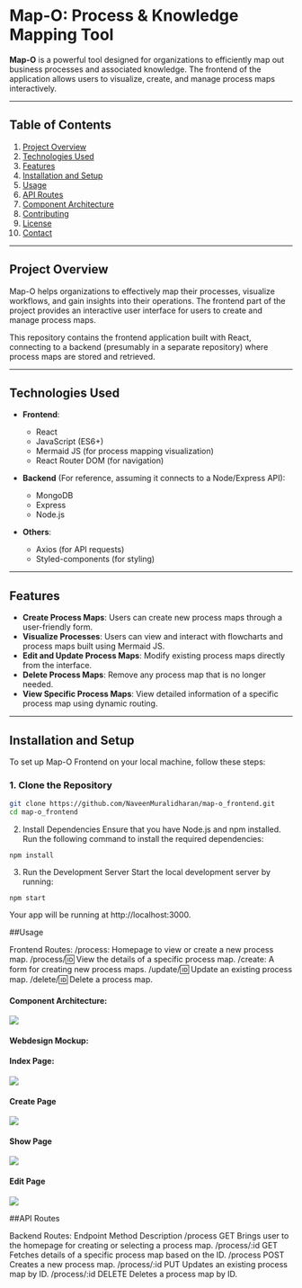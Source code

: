 # Map-O: Process & Knowledge Mapping Tool

**Map-O** is a powerful tool designed for organizations to efficiently map out business processes and associated knowledge. The frontend of the application allows users to visualize, create, and manage process maps interactively.

---

## Table of Contents

1. [Project Overview](#project-overview)
2. [Technologies Used](#technologies-used)
3. [Features](#features)
4. [Installation and Setup](#installation-and-setup)
5. [Usage](#usage)
6. [API Routes](#api-routes)
7. [Component Architecture](#component-architecture)
8. [Contributing](#contributing)
9. [License](#license)
10. [Contact](#contact)

---

## Project Overview

Map-O helps organizations to effectively map their processes, visualize workflows, and gain insights into their operations. The frontend part of the project provides an interactive user interface for users to create and manage process maps.

This repository contains the frontend application built with React, connecting to a backend (presumably in a separate repository) where process maps are stored and retrieved.

---

## Technologies Used

- **Frontend**:  
  - React
  - JavaScript (ES6+)
  - Mermaid JS (for process mapping visualization)
  - React Router DOM (for navigation)
  
- **Backend** (For reference, assuming it connects to a Node/Express API):  
  - MongoDB
  - Express
  - Node.js

- **Others**:
  - Axios (for API requests)
  - Styled-components (for styling)

---

## Features

- **Create Process Maps**: Users can create new process maps through a user-friendly form.
- **Visualize Processes**: Users can view and interact with flowcharts and process maps built using Mermaid JS.
- **Edit and Update Process Maps**: Modify existing process maps directly from the interface.
- **Delete Process Maps**: Remove any process map that is no longer needed.
- **View Specific Process Maps**: View detailed information of a specific process map using dynamic routing.

---

## Installation and Setup

To set up Map-O Frontend on your local machine, follow these steps:

### 1. Clone the Repository

```bash
git clone https://github.com/NaveenMuralidharan/map-o_frontend.git
cd map-o_frontend
```
2. Install Dependencies
Ensure that you have Node.js and npm installed. Run the following command to install the required dependencies:
```
npm install
```
3. Run the Development Server
Start the local development server by running:
```
npm start
```
Your app will be running at http://localhost:3000.

##Usage

Frontend Routes:
/process: Homepage to view or create a new process map.
/process/:id: View the details of a specific process map.
/create: A form for creating new process maps.
/update/:id: Update an existing process map.
/delete/:id: Delete a process map.

#### Component Architecture:

<img src="https://i.imgur.com/tHkYmZ8.png">

#### Webdesign Mockup:

#### Index Page:

<img src="https://i.imgur.com/Bkv3eEQ.png">

#### Create Page

<img src="https://i.imgur.com/BG7Zyow.png">

#### Show Page

<img src="https://i.imgur.com/T7EwcK0.png">

#### Edit Page

<img src="https://i.imgur.com/2RIx47t.png">

##API Routes

Backend Routes:
Endpoint	Method	Description
/process	GET	Brings user to the homepage for creating or selecting a process map.
/process/:id	GET	Fetches details of a specific process map based on the ID.
/process	POST	Creates a new process map.
/process/:id	PUT	Updates an existing process map by ID.
/process/:id	DELETE	Deletes a process map by ID.
